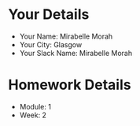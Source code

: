 <!--

You must title your PR like this:

COHORT_NAME | FIRST_NAME LAST_NAME | REPO_NAME | WEEK

For example,

ITP-OCT-24 | Carol Owen | GitHomeworkFixErrors | Week1

Complete the task list below this message.
If your PR is rejected, check the task list.

-->

# Your Details

- Your Name: Mirabelle Morah
- Your City: Glasgow
- Your Slack Name: Mirabelle Morah

# Homework Details

- Module: 1
- Week: 2
